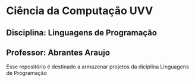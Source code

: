 # Ciência da Computação UVV
## Disciplina: Linguagens de Programação
## Professor: Abrantes Araujo
Esse repositório é destinado a armazenar projetos da diciplina Linguagens de Programação
